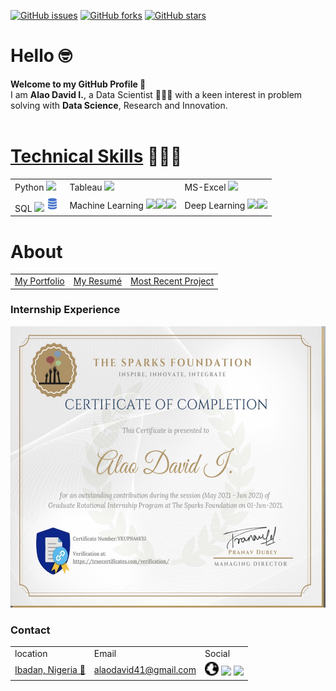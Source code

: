 [![GitHub issues](https://img.shields.io/github/issues/invest41/invest41)](https://github.com/invest41/invest41/issues)
[![GitHub forks](https://img.shields.io/github/forks/invest41/invest41)](https://github.com/invest41/invest41/network)
[![GitHub stars](https://img.shields.io/github/stars/invest41/invest41)](https://github.com/invest41/invest41/stargazers)
# Hello 🤓

**Welcome to my GitHub Profile 📔** <br/>
I am **Alao David I.**, a Data Scientist 🕵🏽‍♂️ with a keen interest in problem solving with **Data Science**, Research and Innovation.
<br/><br/>
# [Technical Skills](https://invest41.github.io/AlaoDavid.github.io/) 👨🏽‍💻
| | | | 
|:--|:--|:--|
|Python <img width="22px" src="https://cdn.jsdelivr.net/npm/simple-icons@v3/icons/python.svg" />  |Tableau <img width="22px" src="https://cdn.jsdelivr.net/npm/simple-icons@v3/icons/tableau.svg" />  |  MS-Excel <img width="22px" src="https://cdn.jsdelivr.net/npm/simple-icons@v3/icons/microsoftexcel.svg" />  |
|  SQL <img width="22px" src="https://cdn.jsdelivr.net/npm/simple-icons@v3/icons/sqlite.svg" />[<img alt="SQL" width="26px" src="https://raw.githubusercontent.com/github/explore/80688e429a7d4ef2fca1e82350fe8e3517d3494d/topics/sql/sql.png" />](https://invest41.github.io/AlaoDavid.github.io/)  |  Machine Learning <img width="45px" src="https://cdn.jsdelivr.net/npm/simple-icons@v3/icons/scikit-learn.svg" /><img width="22px" src="https://cdn.jsdelivr.net/npm/simple-icons@v3/icons/numpy.svg" /><img width="22px" src="https://cdn.jsdelivr.net/npm/simple-icons@v3/icons/pandas.svg" />|  Deep Learning <img width="22px" src="https://cdn.jsdelivr.net/npm/simple-icons@v3/icons/tensorflow.svg" /><img width="22px" src="https://cdn.jsdelivr.net/npm/simple-icons@v3/icons/keras.svg" />|


# About
|  |   |   |
|:-|:--|:--|
|[My Portfolio](https://invest41.github.io/AlaoDavid.github.io/) | [My Resumé](https://github.com/invest41/Resume/blob/main/IMG_9326.jpeg) | [Most Recent Project](https://cvs-disease.herokuapp.com/)|
### Internship Experience
[<img width="550" height="450" src="https://github.com/invest41/Resume/blob/main/IMG_9327.jpeg" />](https://truecertificates.com/secure/snapshot/YKUPNA4KYJ.png)


<h3>Contact</h3>


| | | |
|:--|:--|:--|
|location | Email | Social |
<a href="https://maps.app.goo.gl/9ej8vPxqu2JeUyS4A">Ibadan, Nigeria 📍</a> | alaodavid41@gmail.com | [<img width="22px" src="https://raw.githubusercontent.com/iconic/open-iconic/master/svg/globe.svg" />](https://invest41.github.io/AlaoDavid.github.io/) [<img width="22px" src="https://cdn.jsdelivr.net/npm/simple-icons@v3/icons/linkedin.svg" />](https://www.linkedin.com/in/david-alao-72362113b/) [<img width="22px" src="https://cdn.jsdelivr.net/npm/simple-icons@v3/icons/kaggle.svg" />](https://invest41.github.io/AlaoDavid.github.io/)|




